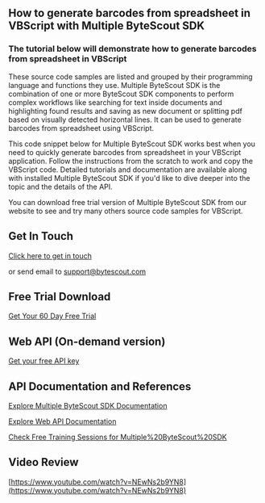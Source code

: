 ## How to generate barcodes from spreadsheet in VBScript with Multiple ByteScout SDK

### The tutorial below will demonstrate how to generate barcodes from spreadsheet in VBScript

These source code samples are listed and grouped by their programming language and functions they use. Multiple ByteScout SDK is the combination of one or more ByteScout SDK components to perform complex workflows like searching for text inside documents and highlighting found results and saving as new document or splitting pdf based on visually detected horizontal lines. It can be used to generate barcodes from spreadsheet using VBScript.

This code snippet below for Multiple ByteScout SDK works best when you need to quickly generate barcodes from spreadsheet in your VBScript application. Follow the instructions from the scratch to work and copy the VBScript code. Detailed tutorials and documentation are available along with installed Multiple ByteScout SDK if you'd like to dive deeper into the topic and the details of the API.

You can download free trial version of Multiple ByteScout SDK from our website to see and try many others source code samples for VBScript.

## Get In Touch

[Click here to get in touch](https://bytescout.zendesk.com/hc/en-us/requests/new?subject=Multiple%20ByteScout%20SDK%20Question)

or send email to [support@bytescout.com](mailto:support@bytescout.com?subject=Multiple%20ByteScout%20SDK%20Question) 

## Free Trial Download

[Get Your 60 Day Free Trial](https://bytescout.com/download/web-installer?utm_source=github-readme)

## Web API (On-demand version)

[Get your free API key](https://pdf.co/documentation/api?utm_source=github-readme)

## API Documentation and References

[Explore Multiple ByteScout SDK Documentation](https://bytescout.com/documentation/index.html?utm_source=github-readme)

[Explore Web API Documentation](https://pdf.co/documentation/api?utm_source=github-readme)

[Check Free Training Sessions for Multiple%20ByteScout%20SDK](https://academy.bytescout.com/)

## Video Review

[https://www.youtube.com/watch?v=NEwNs2b9YN8](https://www.youtube.com/watch?v=NEwNs2b9YN8)